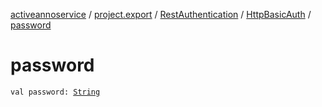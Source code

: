 [activeannoservice](../../../index.md) / [project.export](../../index.md) / [RestAuthentication](../index.md) / [HttpBasicAuth](index.md) / [password](./password.md)

# password

`val password: `[`String`](https://kotlinlang.org/api/latest/jvm/stdlib/kotlin/-string/index.html)